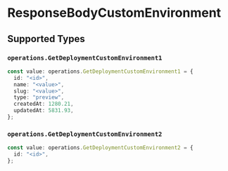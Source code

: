 # ResponseBodyCustomEnvironment


## Supported Types

### `operations.GetDeploymentCustomEnvironment1`

```typescript
const value: operations.GetDeploymentCustomEnvironment1 = {
  id: "<id>",
  name: "<value>",
  slug: "<value>",
  type: "preview",
  createdAt: 1280.21,
  updatedAt: 5831.93,
};
```

### `operations.GetDeploymentCustomEnvironment2`

```typescript
const value: operations.GetDeploymentCustomEnvironment2 = {
  id: "<id>",
};
```

